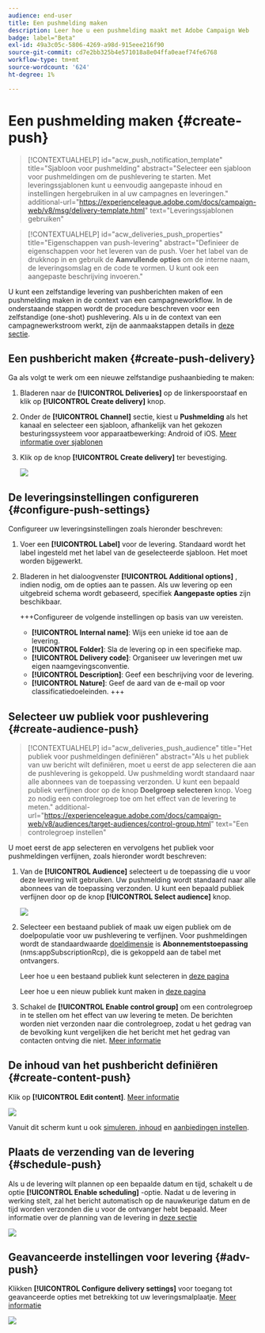 ```yaml
---
audience: end-user
title: Een pushmelding maken
description: Leer hoe u een pushmelding maakt met Adobe Campaign Web
badge: label="Beta"
exl-id: 49a3c05c-5806-4269-a98d-915eee216f90
source-git-commit: cd7e2bb325b4e571018a8e04ffa0eaef74fe6768
workflow-type: tm+mt
source-wordcount: '624'
ht-degree: 1%

---
```


# Een pushmelding maken {#create-push}

>[!CONTEXTUALHELP]
>id="acw_push_notification_template"
>title="Sjabloon voor pushmelding"
>abstract="Selecteer een sjabloon voor pushmeldingen om de pushlevering te starten. Met leveringssjablonen kunt u eenvoudig aangepaste inhoud en instellingen hergebruiken in al uw campagnes en leveringen."
>additional-url="https://experienceleague.adobe.com/docs/campaign-web/v8/msg/delivery-template.html" text="Leveringssjablonen gebruiken"


>[!CONTEXTUALHELP]
>id="acw_deliveries_push_properties"
>title="Eigenschappen van push-levering"
>abstract="Definieer de eigenschappen voor het leveren van de push. Voer het label van de drukknop in en gebruik de **Aanvullende opties** om de interne naam, de leveringsomslag en de code te vormen. U kunt ook een aangepaste beschrijving invoeren."

U kunt een zelfstandige levering van pushberichten maken of een pushmelding maken in de context van een campagneworkflow. In de onderstaande stappen wordt de procedure beschreven voor een zelfstandige (one-shot) pushlevering. Als u in de context van een campagnewerkstroom werkt, zijn de aanmaakstappen details in [deze sectie](../workflows/activities/channels.md#create-a-delivery-in-a-campaign-workflow).

## Een pushbericht maken {#create-push-delivery}

Ga als volgt te werk om een nieuwe zelfstandige pushaanbieding te maken:

1. Bladeren naar de **[!UICONTROL Deliveries]** op de linkerspoorstaaf en klik op  **[!UICONTROL Create delivery]** knop.

1. Onder de **[!UICONTROL Channel]** sectie, kiest u **Pushmelding** als het kanaal en selecteer een sjabloon, afhankelijk van het gekozen besturingssysteem voor apparaatbewerking: Android of iOS. [Meer informatie over sjablonen](../msg/delivery-template.md)

1. Klik op de knop **[!UICONTROL Create delivery]** ter bevestiging.

   ![](assets/push_create_1.png)

## De leveringsinstellingen configureren {#configure-push-settings}

Configureer uw leveringsinstellingen zoals hieronder beschreven:

1. Voer een **[!UICONTROL Label]** voor de levering. Standaard wordt het label ingesteld met het label van de geselecteerde sjabloon. Het moet worden bijgewerkt.

1. Bladeren in het dialoogvenster **[!UICONTROL Additional options]** , indien nodig, om de opties aan te passen. Als uw levering op een uitgebreid schema wordt gebaseerd, specifiek **Aangepaste opties** zijn beschikbaar.

   +++Configureer de volgende instellingen op basis van uw vereisten.
   * **[!UICONTROL Internal name]**: Wijs een unieke id toe aan de levering.
   * **[!UICONTROL Folder]**: Sla de levering op in een specifieke map.
   * **[!UICONTROL Delivery code]**: Organiseer uw leveringen met uw eigen naamgevingsconventie.
   * **[!UICONTROL Description]**: Geef een beschrijving voor de levering.
   * **[!UICONTROL Nature]**: Geef de aard van de e-mail op voor classificatiedoeleinden.
+++


## Selecteer uw publiek voor pushlevering {#create-audience-push}

>[!CONTEXTUALHELP]
>id="acw_deliveries_push_audience"
>title="Het publiek voor pushmeldingen definiëren"
>abstract="Als u het publiek van uw bericht wilt definiëren, moet u eerst de app selecteren die aan de pushlevering is gekoppeld. Uw pushmelding wordt standaard naar alle abonnees van de toepassing verzonden. U kunt een bepaald publiek verfijnen door op de knop **Doelgroep selecteren** knop. Voeg zo nodig een controlegroep toe om het effect van de levering te meten."
>additional-url="https://experienceleague.adobe.com/docs/campaign-web/v8/audiences/target-audiences/control-group.html" text="Een controlegroep instellen"


U moet eerst de app selecteren en vervolgens het publiek voor pushmeldingen verfijnen, zoals hieronder wordt beschreven:

1. Van de **[!UICONTROL Audience]** selecteert u de toepassing die u voor deze levering wilt gebruiken. Uw pushmelding wordt standaard naar alle abonnees van de toepassing verzonden. U kunt een bepaald publiek verfijnen door op de knop **[!UICONTROL Select audience]** knop.

   ![](assets/push_create_2.png)

1. Selecteer een bestaand publiek of maak uw eigen publiek om de doelpopulatie voor uw pushlevering te verfijnen. Voor pushmeldingen wordt de standaardwaarde [doeldimensie](../audience/about-recipients.md#targeting-dimensions) is **Abonnementstoepassing** (nms:appSubscriptionRcp), die is gekoppeld aan de tabel met ontvangers.

   Leer hoe u een bestaand publiek kunt selecteren in [deze pagina](../audience/add-audience.md)

   Leer hoe u een nieuw publiek kunt maken in [deze pagina](../audience/one-time-audience.md)

1. Schakel de **[!UICONTROL Enable control group]** om een controlegroep in te stellen om het effect van uw levering te meten. De berichten worden niet verzonden naar die controlegroep, zodat u het gedrag van de bevolking kunt vergelijken die het bericht met het gedrag van contacten ontving die niet. [Meer informatie](../audience/control-group.md)

## De inhoud van het pushbericht definiëren {#create-content-push}

Klik op **[!UICONTROL Edit content]**. [Meer informatie](content-push.md)

![](assets/push_create_5.png)

Vanuit dit scherm kunt u ook [simuleren, inhoud](../preview-test/preview-test.md) en [aanbiedingen instellen](../msg/offers.md).

## Plaats de verzending van de levering {#schedule-push}

Als u de levering wilt plannen op een bepaalde datum en tijd, schakelt u de optie **[!UICONTROL Enable scheduling]** -optie. Nadat u de levering in werking stelt, zal het bericht automatisch op de nauwkeurige datum en de tijd worden verzonden die u voor de ontvanger hebt bepaald. Meer informatie over de planning van de levering in [deze sectie](../msg/gs-messages.md#gs-schedule)

![](assets/push_create_3.png)


## Geavanceerde instellingen voor levering {#adv-push}

Klikken **[!UICONTROL Configure delivery settings]** voor toegang tot geavanceerde opties met betrekking tot uw leveringsmalplaatje. [Meer informatie](../advanced-settings/delivery-settings.md)

![](assets/push_create_4.png)
